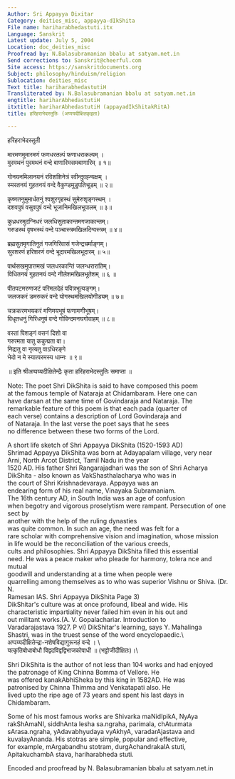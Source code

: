```yaml
---
Author: Sri Appayya Dixitar
Category: deities_misc, appayya-dIkShita
File name: hariharabhedastuti.itx
Language: Sanskrit
Latest update: July 5, 2004
Location: doc_deities_misc
Proofread by: N.Balasubramanian bbalu at satyam.net.in
Send corrections to: Sanskrit@cheerful.com
Site access: https://sanskritdocuments.org
Subject: philosophy/hinduism/religion
Sublocation: deities_misc
Text title: hariharabhedastutiH
Transliterated by: N.Balasubramanian bbalu at satyam.net.in
engtitle: hariharAbhedastutiH
itxtitle: hariharAbhedastutiH (appayadIkShitakRitA)
title: हरिहराभेदस्तुतिः (अप्पयदीक्षितकृइता)

---
```

  
 हरिहराभेदस्तुती   
  
मारमणमुमारमणं फणधरतल्पं फणाधराकल्पम् ।  
मुरमथनं पुरमथनं वन्दे बाणारिमसमबाणारिम् ॥ १॥  
  
गोनयनमिलानयनं रविशशिनेत्रं रवीन्दुवह्न्यक्षम् ।  
स्मरतनयं गुहतनयं वन्दे वैकुण्डमुडुपतिचूडम् ॥ २॥  
  
कृष्णतनुमुमार्धतनुं श्वशुरगृहस्थं सुमेरुशृङ्गस्थम् ।  
दशवपुषं वसुवपुषं वन्दे भूजानिमखिलभूपालम् ॥ ३॥  
  
कुध्रधरमुदग्निधरं जलधिसुताकान्तमगजाकान्तम्।  
गरुडस्थं वृषभस्थं वन्दे पञ्चास्त्रमखिलदिग्वस्त्रम् ॥ ४॥  
  
ब्रह्मसुतमृगातिनुतं गजगिरिवासं गजेन्द्रचर्माङ्गम्।  
सुरशरणं हरिशरणं वन्दे भूदारमखिलभूदारम् ॥ ५॥  
  
पार्थसखमुपात्तमखं जलधरकान्तिं जलन्धरारातिम्।  
विधितनयं गुहतनयं वन्दे नीलेशमखिलभूतेशम् ॥ ६ ॥  
  
पीतपटमरुणजटं परिमलदेहं पवित्रभूत्यङ्गम्।  
जलजकरं डमरुकरं वन्दे योगस्थमखिलयोगीड्यम् ॥ ७॥  
  
चक्रकरमभयकरं मणिमयभूषं फणामणीभूषम्।  
विधृतधनुं गिरिधनुषं वन्दे गोविन्दमनघगोवाहम् ॥ ८॥  
  
वस्तां पिशङ्गं वसनं दिशो वा  
गरुत्मता यातु ककुद्मता वा।  
निद्रातु वा नृत्यतु वाऽधिरङ्गे  
भेदो न मे स्यात्परमस्य धाम्नः ॥ ९॥  
  
॥ इति श्रीअप्पय्यदीक्षितेन्द्रैः कृता हरिहराभेदस्तुतिः समाप्ता ॥  
  
  
Note: The poet Shri DikShita is said to have composed this poem  
at the famous temple of Nataraja at Chidambaram. Here one can  
have darsan at the same time of Govindaraja and Nataraja. The  
remarkable feature of this poem is that each pada (quarter of  
each verse) contains a description of Lord Govindaraja and  
of Nataraja. In the last verse the poet says that he sees  
no difference between these two forms of the Lord.  
  
A short life sketch of Shri Appayya DikShita (1520-1593 AD)  
Shrimad Appayya DikShita was born at Adayapalam village, very near  
Arni, North Arcot District, Tamil Nadu in the year  
1520 AD. His father Shri Rangarajadhari was the son of Shri Acharya  
DikShita - also known as VakShasthalacharya who was in  
the court of Shri Krishnadevaraya. Appayya was an  
endearing form of his real name, Vinayaka Subramaniam.  
The 16th century AD, in South India was an age of confusion  
when begotry and vigorous proselytism were rampant. Persecution of one sect by  
another with the help of the ruling dynasties  
was quite common. In such an age, the need was felt for a  
rare scholar with comprehensive vision and imagination, whose mission  
in life would be the reconciliation of the various creeds,  
cults and philosophies. Shri Appayya DikShita filled this essential  
need. He was a peace maker who pleade for harmony, tolera nce and mutual  
goodwill and understanding at a time when people were  
quarrelling among themselves as to who was superior Vishnu or Shiva. (Dr. N.  
Ramesan IAS. Shri Appayya DikShita Page 3)  
DikShitar's culture was at once profound, libeal and wide. His  
characteristic impartiality never failed him even in his out and  
out militant works.(A. V. Gopalachariar. Introduction to  
Varadarajastava 1927. P vI) DikShitar's learning, says Y. Mahalinga  
Shastri, was in the truest sense of the word encyclopaedic.\  
अप्पय्यदीक्षितेन्द्रा-नशेषविद्यागुरूनहं वन्दे । \  
यत्कृतिबोधाबोधौ विद्वदविद्वद्विभाजकोपाधी ॥ (भट्टोजीदीक्षितः)।\  
  
Shri DikShita is the author of not less than 104 works and had enjoyed  
the patronage of King Chinna Bomma of Vellore. He  
was offered kanakAbhiSheka by this king in 1582AD. He was  
patronised by Chinna Thimma and Venkatapati also. He  
lived upto the ripe age of 73 years and spent his last days in  
Chidambaram.  
  
Some of his most famous works are Shivarka maNidIpikA, NyAya  
rakShAmaNI, siddhAnta lesha sa.ngraha, parimala, chAturmata  
sArasa.ngraha, yAdavabhyudaya vyAkhyA, varadarAjastava and  
kuvalayAnanda. His stotras are simple, popular and effective,  
for example, mArgabandhu stotram, durgAchandrakalA stuti,  
ApitakuchambA stava, hariharabheda stuti.  
  
Encoded and proofread by N. Balasubramanian bbalu at satyam.net.in  
  
